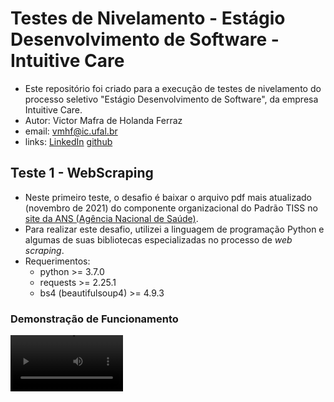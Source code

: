 # Testes de Nivelamento - Estágio Desenvolvimento de Software - Intuitive Care
*   Este repositório foi criado para a execução de testes de nivelamento do processo seletivo "Estágio Desenvolvimento de Software", da empresa Intuitive Care.
*   Autor: Victor Mafra de Holanda Ferraz 
*   email: vmhf@ic.ufal.br 
*   links: [LinkedIn](https://www.linkedin.com/in/victor-mafra-de-holanda-ferraz-b7a813200/) [github](https://github.com/MafraV) 


## Teste 1 - WebScraping
*   Neste primeiro teste, o desafio é baixar o arquivo pdf mais atualizado (novembro de 2021) do componente organizacional do Padrão TISS no [site da ANS (Agência Nacional de Saúde)](https://www.gov.br/ans/pt-br/assuntos/prestadores/padrao-para-troca-de-informacao-de-saude-suplementar-2013-tiss).
*   Para realizar este desafio, utilizei a linguagem de programação Python e algumas de suas bibliotecas especializadas no processo de *web scraping*.
*   Requerimentos:
    -   python >= 3.7.0
    -   requests >= 2.25.1
    -   bs4 (beautifulsoup4) >= 4.9.3

### Demonstração de Funcionamento

<video src='https://www.youtube.com/watch?v=jxNEG-HOo6U' width=180/>

## Teste 2 - Transformação de Dados
*   Neste segundo teste, o desafio é:
    -   Extrair do [pdf](https://www.gov.br/ans/pt-br/arquivos/assuntos/prestadores/padrao-para-troca-de-informacao-de-saude-suplementar-tiss/padrao-tiss/padrao-tiss_componente-organizacional_202111.pdf) do teste anterior os dados dos quadros 30, 31 e 32;
    -   Salvar os dados em tabelas estruturadas, em arquivos .csv;
    -   Por último, zipar todos os arquivos em um arquivo .zip.
*   Para a realização deste desafio, utilizei novamente a linguam de programação Python e algumas de suas bibliotecas especializadas em lidar com tabelas e arquivos .zip.
*   Requerimentos:
    -   python >= 3.7.0
    -   pandas >= 1.1.5
    -   tabula-py >= 2.3.0

### Resultados

* Tabela estruturada do quadro 30 - Tabela de Tipo do Demandante

<div align="center">
    
|    |   Código | Descrição da categoria   |
|:--:|:--------:|:------------------------:|
|  0 |        1 | Operadora                |
|  1 |        2 | Prestador                |
|  2 |        3 | Consumidor               |
|  3 |        4 | Gestor                   |
|  4 |        5 | ANS                      |
    
</div>


* Tabela estruturada do quadro 31 - Tabela de Categoria do Padrão TISS

<div align="center">

|     |   Código | Descrição da categoria                                                                            |
|:---:|:--------:|:--------------------------------------------------------------------------------------------------|
|   0 |        1 | Componente Organizacional                                                                         |
|   1 |        2 | Componente de Conteúdo e Estrutura                                                                |
|   2 |        3 | Componente de Representação de Conceitos em Saúde                                                 |
|   3 |        4 | Componente de Comunicação                                                                         |
|   4 |        5 | Componente de Segurança e Privacidade                                                             |
|   5 |       18 | Terminologia de diárias, taxas e gases medicinais                                                 |
|  ... |       ... | ...                                                                                             |
| 132 |      163 | Guia de recurso de glosa odontológica                                                             |
| 133 |      164 | Guia de resumo de internação                                                                      |
| 134 |      165 | Guia de serviços profissionais/serviço auxiliar de diagnóstico e terapia                          |
| 135 |      166 | Guia de solicitação de internação                                                                 |
| 136 |      167 | Guia de solicitação de prorrogação de internação ou complementação do tratamento                  |
| 137 |      168 | Guia de tratamento odontológico                                                                   |
    
</div>

* Tabela estruturada do quadro 32 - Tabela de Tipo do Solicitação

<div align="center">

|    |   Código | Descrição da categoria   |
|:--:|:--------:|:------------------------:|
|  0 |        1 | Alteração                |
|  1 |        2 | Inclusão                 |
|  2 |        3 | Exclusão                 |
    
</div>

### Demonstração de Funcionamento

### O Jupyter Notebook para a execução facilitada dos códigos dos testes 1 e 2 pode ser acessado no Google Colab através deste [link](https://colab.research.google.com/drive/1jp87mR7BkT7RuoxNjlG5sXAT8awm_yJl?usp=sharing).

## Teste 3 - Banco de Dados

*   Neste terceiro teste, o desafio é:
    -   Baixar os arquivos referentes aos anos de 2020 e 2021 no [repositório público](http://ftp.dadosabertos.ans.gov.br/FTP/PDA/demonstracoes_contabeis/) (feito manualmente);
    -   Baixar csv do mesmo [link](https://www.gov.br/ans/pt-br/assuntos/prestadores/padrao-para-troca-de-informacao-de-saude-suplementar-2013-tiss) do teste 1. Porém, eu não encontrei o arquivo em questão no link fornecido, portanto, procurando no google encontrei o tal arquivo csv referente ao registro na ANS das operadoras de planos de saúde ativas neste [link](https://dados.gov.br/dataset/operadoras-de-planos-privados-de-saude);
    -   Criar as queries para carregar o conteúdo dos arquivos obtidos anteriormente num banco MySQL ou Postgres;
    - Montar uma query analítica que traga a resposta para a pergunta: Quais as 10 operadoras que mais tiveram despesas com "EVENTOS/ SINISTROS CONHECIDOS OU AVISADOS  DE ASSISTÊNCIA A SAÚDE MEDICO HOSPITALAR" no último trimestre (3º trimestre de 2021)?
    - Montar uma query analítica que traga a resposta para a pergunta: Quais as 10 operadoras que mais tiveram despesas com "EVENTOS/ SINISTROS CONHECIDOS OU AVISADOS  DE ASSISTÊNCIA A SAÚDE MEDICO HOSPITALAR" no último ano (2020)?

*  Para a realização deste desafio, utilizei o banco de dados PostgreSQL 14.1.

### Resultados

* Resultado obtido com a primeira query analítica:

<div align="center">

![Query 1 Results](https://user-images.githubusercontent.com/32077156/145493665-cfc408e6-4a71-4295-9dc2-054824b3820f.png)
    
</div>

* Resultado obtido com a segunda query analítica:

<div align="center">

![Query 2 Results](https://user-images.githubusercontent.com/32077156/145493673-0cbed7dc-22aa-4ac2-aa4f-56deeea0c262.png)

</div>

### Demonstração de Funcionamento

